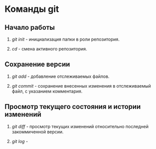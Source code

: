 # Команды git

## Начало работы

1. *git init* - инициализация папки в роли репозитория.

2. *cd* - смена активного репозитория.

## Сохранение версии

1. *git add* - добавление отслеживаемых файлов.

2. *git commit* - сохранение внесенных изменения в отслеживаемый файл, с указанием комментария.

## Просмотр текущего состояния и истории изменений

1. *git diff* - просмотр текущих изменений относительно последней закоммиченной версии.

2. *git log* - 
